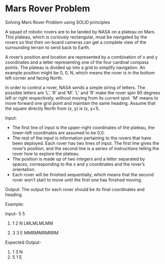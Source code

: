 # Mars Rover Problem
Solving Mars Rover Problem using SOLID principles

A squad of robotic rovers are to be landed by NASA on a plateau on Mars. This plateau, which is curiously rectangular, must be navigated by the rovers so that their on-board cameras can get a complete view of the surrounding terrain to send back to Earth.

A rover’s position and location are represented by a combination of x and y coordinates and a letter representing one of the four cardinal compass points. The plateau is divided up into a grid to simplify navigation. An example position might be 0, 0, N, which means the rover is in the bottom left corner and facing North.

In order to control a rover, NASA sends a simple string of letters. The possible letters are ‘L’, ‘R’ and ‘M’. ‘L’ and ‘R’ make the rover spin 90 degrees left or right respectively, without moving from its current spot. ‘M’ means to move forward one grid point and maintain the same heading. Assume that the square directly North from (x, y) is (x, y+1).

Input:

- The first line of input is the upper-right coordinates of the plateau, the lower-left coordinates are assumed to be 0,0.
- The rest of the input is information pertaining to the rovers that have been deployed. Each rover has two lines of input. The first line gives the rover’s position, and the second line is a series of instructions telling the rover how to explore the plateau.
- The position is made up of two integers and a letter separated by spaces, corresponding to the x and y coordinates and the rover’s orientation.
- Each rover will be finished sequentially, which means that the second rover won’t start to move until the first one has finished moving.

Output:
The output for each rover should be its final coordinates and heading.

Example:

  Input-
  5 5
  1) 1 2 N
     LMLMLMLMM
  
  2) 3 3 E
     MMRMMRMRRM

  Expected Output-
  1) 1 3 N
  2) 5 1 E
